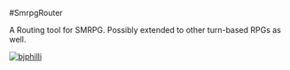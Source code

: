 #SmrpgRouter

A Routing tool for SMRPG. Possibly extended to other turn-based RPGs as well.

[![bjphilli](https://circleci.com/gh/bjphilli/smrpg-router.svg?style=svg)](https://app.circleci.com/pipelines/github/bjphilli/smrpg-router)
